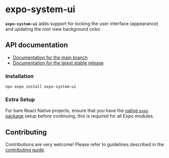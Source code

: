 # expo-system-ui

**`expo-system-ui`** adds support for locking the user interface (appearance) and updating the root view background color.

## API documentation

- [Documentation for the main branch][docs-main]
- [Documentation for the latest stable release][docs-stable]

### Installation

```
npx expo install expo-system-ui
```

### Extra Setup

For bare React Native projects, ensure that you have the [native `expo` package][expo-modules] setup before continuing, this is required for all Expo modules.

## Contributing

Contributions are very welcome! Please refer to guidelines described in the [contributing guide][contributing].

[docs-main]: https://github.com/expo/expo/blob/main/docs/pages/versions/unversioned/sdk/system-ui.mdx
[docs-stable]: https://docs.expo.dev/versions/latest/sdk/system-ui/
[contributing]: https://github.com/expo/expo#contributing
[expo-modules]: https://docs.expo.dev/bare/installing-expo-modules/
